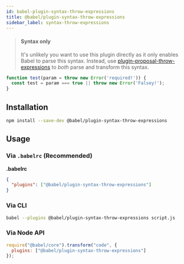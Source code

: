 ```yaml
---
id: babel-plugin-syntax-throw-expressions
title: @babel/plugin-syntax-throw-expressions
sidebar_label: syntax-throw-expressions
---
```


> #### Syntax only
>
> It's unlikely you want to use this plugin directly as it only enables Babel to parse this syntax. Instead, use [plugin-proposal-throw-expressions](babeljs.io/docs/en/plugin-proposal-throw-expressions.md) to _both_ parse and transform this syntax.

```js
function test(param = throw new Error('required!')) {
  const test = param === true || throw new Error('Falsey!');
}
```


## Installation

```sh
npm install --save-dev @babel/plugin-syntax-throw-expressions
```

## Usage

### Via `.babelrc` (Recommended)

**.babelrc**

```json
{
  "plugins": ["@babel/plugin-syntax-throw-expressions"]
}
```

### Via CLI

```sh
babel --plugins @babel/plugin-syntax-throw-expressions script.js
```

### Via Node API

```javascript
require("@babel/core").transform("code", {
  plugins: ["@babel/plugin-syntax-throw-expressions"]
});
```

